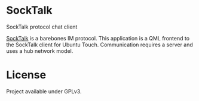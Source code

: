# SockTalk

SockTalk protocol chat client

[SockTalk](https://github.com/Arc676/socktalk) is a barebones IM protocol. This application is a QML frontend to the SockTalk client for Ubuntu Touch. Communication requires a server and uses a hub network model.

# License
Project available under GPLv3.
